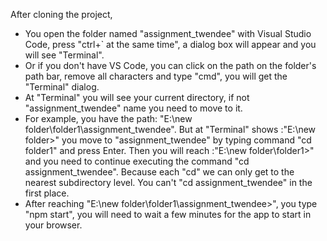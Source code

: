 After cloning the project,

- You open the folder named "assignment_twendee" with Visual Studio Code, press "ctrl+` at the same time", a dialog box will appear and you will see "Terminal".
- Or if you don't have VS Code, you can click on the path on the folder's path bar, remove all characters and type "cmd", you will get the "Terminal" dialog.
- At "Terminal" you will see your current directory, if not "assignment_twendee" name you need to move to it.
- For example, you have the path: "E:\new folder\folder1\assignment_twendee". But at "Terminal" shows :"E:\new folder>" you move to "assignment_twendee" by typing command "cd folder1" and press Enter. Then you will reach :"E:\new folder\folder1>" and you need to continue executing the command "cd assignment_twendee". Because each "cd" we can only get to the nearest subdirectory level. You can't "cd assignment_twendee" in the first place.
- After reaching "E:\new folder\folder1\assignment_twendee>",
  you type "npm start", you will need to wait a few minutes for the app to start in your browser.
